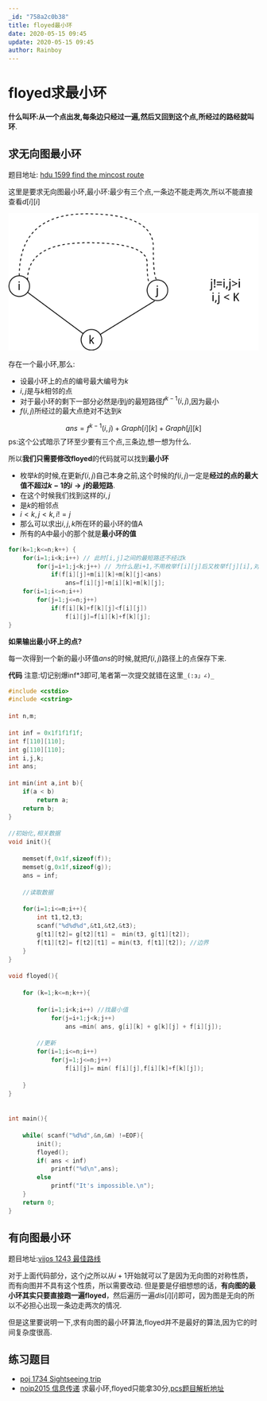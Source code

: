 ```yaml
---
_id: "758a2c0b38"
title: floyed最小环
date: 2020-05-15 09:45
update: 2020-05-15 09:45
author: Rainboy
---
```


# floyed求最小环

**什么叫环:**从一个点出发,每条边只经过一遍,然后又回到这个点,所经过的路经就叫**环**.

## 求无向图最小环


题目地址: [ hdu 1599 find the mincost route ](https://vjudge.net/problem/hdu-1599)


这里是要求无向图最小环,最小环:最少有三个点,一条边不能走两次,所以不能直接查看$d[i][i]$

![4](./floyed最小环.png)

存在一个最小环,那么:

 - 设最小环上的点的编号最大编号为$k$
 - $i,j$是与$k$相邻的点
 - 对于最小环的剩下一部分必然是$i$到$j$的最短路径$f^{k-1}(i,j)$,因为最小
 - $f(i,j)$所经过的最大点绝对不达到$k$

$$
ans= f^{k-1}(i,j)+Graph[i][k]+Graph[j][k] 
$$
ps:这个公式暗示了环至少要有三个点,三条边,想一想为什么.

所以**我们只需要修改floyed**的代码就可以找到**最小环**

 - 枚举$k$的时候,在更新$f(i,j)$自己本身之前,这个时候的$f(i,j)$一定是**经过的点的最大值不超过$k-1$的$i \rightarrow j$的最短路**.
 - 在这个时候我们找到这样的$i,j$
  - 是$k$的相邻点
  - $i <k,j<k, i != j$
 - 那么可以求出$i,j,k$所在环的最小环的值A
 - 所有的A中最小的那个就是**最小环的值**


<!-- template start -->
```c
for(k=1;k<=n;k++) {
    for(i=1;i<k;i++) // 此时[i,j]之间的最短路还不经过k
        for(j=i+1;j<k;j++) // 为什么是i+1,不用枚举f[i][j]后又枚举f[j][i],对称性
            if(f[i][j]+m[i][k]+m[k][j]<ans)
                ans=f[i][j]+m[i][k]+m[k][j];
    for(i=1;i<=n;i++)
        for(j=1;j<=n;j++)
            if(f[i][k]+f[k][j]<f[i][j])
                f[i][j]=f[i][k]+f[k][j];
}
```
<!-- template end -->

**如果输出最小环上的点?**

每一次得到一个新的最小环值$ans$的时候,就把$f(i,j)$路径上的点保存下来.

**代码**
注意:切记别爆inf*3即可,笔者第一次提交就错在这里`_(:з」∠)_`

```c
#include <cstdio>
#include <cstring>

int n,m;

int inf = 0x1f1f1f1f;
int f[110][110];
int g[110][110];
int i,j,k;
int ans;

int min(int a,int b){
    if(a < b)
        return a;
    return b;
}

//初始化,相关数据
void init(){

    memset(f,0x1f,sizeof(f));
    memset(g,0x1f,sizeof(g));
    ans = inf;

    //读取数据

    for(i=1;i<=m;i++){
        int t1,t2,t3;
        scanf("%d%d%d",&t1,&t2,&t3);
        g[t1][t2]= g[t2][t1] =  min(t3, g[t1][t2]);
        f[t1][t2]= f[t2][t1] = min(t3, f[t1][t2]); //边界
    }
}

void floyed(){

    for (k=1;k<=n;k++){
        
        for(i=1;i<k;i++) //找最小值
            for(j=i+1;j<k;j++)
                ans =min( ans, g[i][k] + g[k][j] + f[i][j]);

        //更新
        for(i=1;i<=n;i++) 
            for(j=1;j<=n;j++)
                f[i][j]= min( f[i][j],f[i][k]+f[k][j]);

    }
}


int main(){
    
    while( scanf("%d%d",&n,&m) !=EOF){
        init();
        floyed();
        if( ans < inf)
            printf("%d\n",ans);
        else
            printf("It's impossible.\n");
    }
    return 0;
}


```
## 有向图最小环

题目地址:[vijos 1243 最佳路线](https://vijos.org/p/1423)

对于上面代码部分，这个$j$之所以从$i+1$开始就可以了是因为无向图的对称性质，而有向图并不具有这个性质，所以需要改动. 但是要是仔细想想的话，**有向图的最小环其实只要直接跑一遍floyed**，然后遍历一遍$dis[i][i]$即可，因为图是无向的所以不必担心出现一条边走两次的情况.

但是这里要说明一下,求有向图的最小环算法,floyed并不是最好的算法,因为它的时间复杂度很高.


## 练习题目

 - [poj 1734 Sightseeing trip ](https://vjudge.net/problem/POJ-1734)
 - [noip2015 信息传递](https://www.luogu.org/problemnew/show/P2661) 求最小环,floyed只能拿30分,[pcs题目解析地址](http://pcs.rainboy.top/#/article/Syak7_Fm7)
